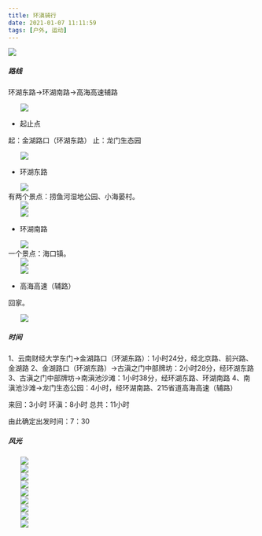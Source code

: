 ```yaml
---
title: 环滇骑行
date: 2021-01-07 11:11:59
tags: [户外, 运动]
---
```


![](dianchi.jfif)

##### 路线
环湖东路→环湖南路→高海高速辅路
<div id="selector1">
<div class="item" data-src="00路线.png" style="background-image: none;margin: 0 auto;width: 90%;"><img src="00路线.png" /></div>

- 起止点
    
起：金湖路口（环湖东路）
止：龙门生态园

<div class="item" data-src="1.起始点.png" style="background-image: none;margin: 0 auto;width: 90%;"><img src="1.起始点.png" /></div>

- 环湖东路

<div class="item" data-src="2.0环湖东路.png" style="background-image: none;margin: 0 auto;width: 90%;"><img src="2.0环湖东路.png" /></div>
有两个景点：捞鱼河湿地公园、小海晏村。
<div class="item" data-src="2.1捞鱼河湿地公园.png" style="background-image: none;margin: 0 auto;width: 90%;"><img src="2.1捞鱼河湿地公园.png" /></div>

<div class="item" data-src="2.3海晏村（小）.png" style="background-image: none;margin: 0 auto;width: 90%;"><img src="2.3海晏村（小）.png" /></div>

- 环湖南路

<div class="item" data-src="3.0环湖南路.png" style="background-image: none;margin: 0 auto;width: 90%;"><img src="3.0环湖南路.png" /></div>
一个景点：海口镇。
<div class="item" data-src="3.1海口镇入口.png" style="background-image: none;margin: 0 auto;width: 90%;"><img src="3.1海口镇入口.png" /></div>

<div class="item" data-src="3.2海口镇.png" style="background-image: none;margin: 0 auto;width: 90%;"><img src="3.2海口镇.png" /></div>

- 高海高速（辅路）

回家。
<div class="item" data-src="4.高海高速（辅路）.png" style="background-image: none;margin: 0 auto;width: 90%;"><img src="4.高海高速（辅路）.png" /></div>

##### 时间
1、云南财经大学东门→金湖路口（环湖东路）：1小时24分，经北京路、前兴路、金湖路
2、金湖路口（环湖东路）→古滇之门中部牌坊：2小时28分，经环湖东路
3、古滇之门中部牌坊→南滇池沙滩：1小时38分，经环湖东路、环湖南路
4、南滇池沙滩→龙门生态公园：4小时，经环湖南路、215省道高海高速（辅路）

来回：3小时
环滇：8小时
总共：11小时


由此确定出发时间：7：30 


##### 风光
<div class="item" data-src="f1.王宫湿地公园.jpg" style="background-image: none;margin: 0 auto;width: 90%;"><img src="f1.王宫湿地公园.jpg" /></div>

<div class="item" data-src="f2.1海晏村.jpg" style="background-image: none;margin: 0 auto;width: 90%;"><img src="f2.1海晏村.jpg" /></div>

<div class="item" data-src="f2.2海晏村.jpg" style="background-image: none;margin: 0 auto;width: 90%;"><img src="f2.2海晏村.jpg" /></div>

<div class="item" data-src="f2.3海晏村.jpg" style="background-image: none;margin: 0 auto;width: 90%;"><img src="f2.3海晏村.jpg" /></div>

<div class="item" data-src="f3.1南滇池沙滩.jpg" style="background-image: none;margin: 0 auto;width: 90%;"><img src="f3.1南滇池沙滩.jpg" /></div>

<div class="item" data-src="f3.南滇池沙滩.jpg" style="background-image: none;margin: 0 auto;width: 90%;"><img src="f3.南滇池沙滩.jpg" /></div>

<div class="item" data-src="f4.1环湖南路.jpg" style="background-image: none;margin: 0 auto;width: 90%;"><img src="f4.1环湖南路.jpg" /></div>

<div class="item" data-src="f4.环湖南路.jpg" style="background-image: none;margin: 0 auto;width: 90%;"><img src="f4.环湖南路.jpg" /></div>

<div class="item" data-src="f5.海口镇.jpg" style="background-image: none;margin: 0 auto;width: 90%;"><img src="f5.海口镇.jpg" /></div>

</div>


